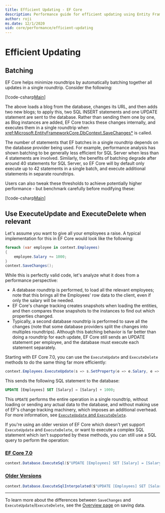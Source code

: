 ```yaml
---
title: Efficient Updating - EF Core
description: Performance guide for efficient updating using Entity Framework Core
author: roji
ms.date: 12/1/2020
uid: core/performance/efficient-updating
---
```

# Efficient Updating

## Batching

EF Core helps minimize roundtrips by automatically batching together all updates in a single roundtrip. Consider the following:

[!code-csharp[Main](../../../samples/core/Performance/Other/Program.cs#SaveChangesBatching)]

The above loads a blog from the database, changes its URL, and then adds two new blogs; to apply this, two SQL INSERT statements and one UPDATE statement are sent to the database. Rather than sending them one by one, as Blog instances are added, EF Core tracks these changes internally, and executes them in a single roundtrip when <xref:Microsoft.EntityFrameworkCore.DbContext.SaveChanges*> is called.

The number of statements that EF batches in a single roundtrip depends on the database provider being used. For example, performance analysis has shown batching to be generally less efficient for SQL Server when less than 4 statements are involved. Similarly, the benefits of batching degrade after around 40 statements for SQL Server, so EF Core will by default only execute up to 42 statements in a single batch, and execute additional statements in separate roundtrips.

Users can also tweak these thresholds to achieve potentially higher performance - but benchmark carefully before modifying these:

[!code-csharp[Main](../../../samples/core/Performance/Other/BatchTweakingContext.cs#BatchTweaking)]

## Use ExecuteUpdate and ExecuteDelete when relevant

Let's assume you want to give all your employees a raise. A typical implementation for this in EF Core would look like the following:

```c#
foreach (var employee in context.Employees)
{
    employee.Salary += 1000;
}
context.SaveChanges();
```

While this is perfectly valid code, let's analyze what it does from a performance perspective:

* A database roundtrip is performed, to load all the relevant employees; note that this brings all the Employees' row data to the client, even if only the salary will be needed.
* EF Core's change tracking creates snapshots when loading the entities, and then compares those snapshots to the instances to find out which properties changed.
* Typically, a second database roundtrip is performed to save all the changes (note that some database providers split the changes into multiples roundtrips). Although this batching behavior is far better than doing a roundtrip for each update, EF Core still sends an UPDATE statement per employee, and the database must execute each statement separately.

Starting with EF Core 7.0, you can use the `ExecuteUpdate` and `ExecuteDelete` methods to do the same thing far more efficiently:

```c#
context.Employees.ExecuteUpdate(s => s.SetProperty(e => e.Salary, e => e.Salary + 1000));
```

This sends the following SQL statement to the database:

```sql
UPDATE [Employees] SET [Salary] = [Salary] + 1000;
```

This `UPDATE` performs the entire operation in a single roundtrip, without loading or sending any actual data to the database, and without making use of EF's change tracking machinery, which imposes an additional overhead. For more information, see [`ExecuteUpdate` and `ExecuteDelete`](xref:core/saving/execute-insert-update-delete).

If you're using an older version of EF Core which doesn't yet support `ExecuteUpdate` and `ExecuteDelete`, or want to execute a complex SQL statement which isn't supported by these methods, you can still use a SQL query to perform the operation:

### [EF Core 7.0](#tab/ef7)

```c#
context.Database.ExecuteSql($"UPDATE [Employees] SET [Salary] = [Salary] + 1000");
```

### [Older Versions](#tab/older-versions)

```c#
context.Database.ExecuteSqlInterpolated($"UPDATE [Employees] SET [Salary] = [Salary] + 1000");
```

***

To learn more about the differences between `SaveChanges` and `ExecuteUpdate`/`ExecuteDelete`, see the [Overview page](xref:core/saving/index) on saving data.
